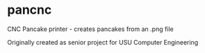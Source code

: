 # pancnc
CNC Pancake printer - creates pancakes from an .png file

Originally created as senior project for USU Computer Engineering
